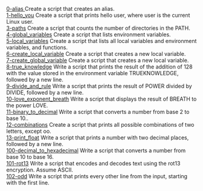 [0-alias ](./0-alias ) Create a script that creates an alias.  
[1-hello_you](./1-hello_you) Create a script that prints hello user, where user is the current Linux user.  
[3-paths](./3-paths) Create a script that counts the number of directories in the PATH.  
[4-global_variables](./4-global_variables) Create a script that lists environment variables.  
[5-local_variables](./5-local_variables) Create a script that lists all local variables and environment variables, and functions.  
[6-create_local_variable](./6-create_local_variable) Create a script that creates a new local variable.  
[7-create_global_variable](./7-create_global_variable) Create a script that creates a new local variable.  
[8-true_knowledge](./8-true_knowledge) Write a script that prints the result of the addition of 128 with the value stored in the environment variable TRUEKNOWLEDGE, followed by a new line.  
[9-divide_and_rule](./9-divide_and_rule) Write a script that prints the result of POWER divided by DIVIDE, followed by a new line.  
[10-love_exponent_breath](./10-love_exponent_breath) Write a script that displays the result of BREATH to the power LOVE.  
[11-binary_to_decimal](./11-binary_to_decimal) Write a script that converts a number from base 2 to base 10..  
[12-combinations](./12-combinations) Create a script that prints all possible combinations of two letters, except oo.  
[13-print_float](./13-print_float) Write a script that prints a number with two decimal places, followed by a new line.  
[100-decimal_to_hexadecimal](./100-decimal_to_hexadecimal) Write a script that converts a number from base 10 to base 16.  
[101-rot13](./101-rot13) Write a script that encodes and decodes text using the rot13 encryption. Assume ASCII.  
[102-odd](./102-odd) Write a script that prints every other line from the input, starting with the first line.  
 
